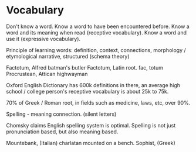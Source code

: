 # Vocabulary

Don't know a word.
Know a word to have been encountered before.
Know a word and its meaning when read (receptive vocabulary).
Know a word and use it (expressive vocabulary).

Principle of learning words: definition, context, connections, morphology / etymological narrative, structured (schema theory)

Factotum, Alfred batman's butler
Factotum, Latin root. fac, totum
Procrustean, Attican highwayman

Oxford English Dictionary has 600k definitions in there, an average high school / college person's receptive vocabulary is about 25k to 75k.

70% of Greek / Roman root, in fields such as medicine, laws, etc, over 90%.

Spelling - meaning connection. (silent letters)

Chomsky claims English spelling system is optimal.
Spelling is not just pronunciation based, but also meaning based.

Mountebank, (Italian) charlatan mounted on a bench. 
Sophist, (Greek)

